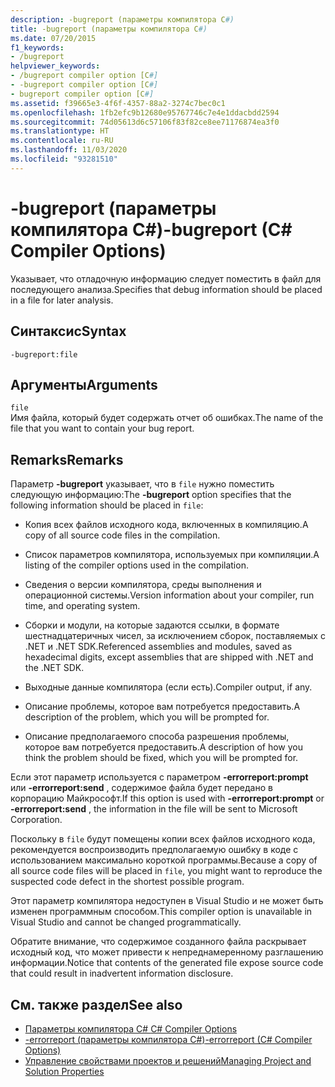 ```yaml
---
description: -bugreport (параметры компилятора C#)
title: -bugreport (параметры компилятора C#)
ms.date: 07/20/2015
f1_keywords:
- /bugreport
helpviewer_keywords:
- /bugreport compiler option [C#]
- -bugreport compiler option [C#]
- bugreport compiler option [C#]
ms.assetid: f39665e3-4f6f-4357-88a2-3274c7bec0c1
ms.openlocfilehash: 1fb2efc9b12680e95767746c7e4e1ddacbdd2594
ms.sourcegitcommit: 74d05613d6c57106f83f82ce8ee71176874ea3f0
ms.translationtype: HT
ms.contentlocale: ru-RU
ms.lasthandoff: 11/03/2020
ms.locfileid: "93281510"
---
```

# <a name="-bugreport-c-compiler-options"></a><span data-ttu-id="e8340-103">-bugreport (параметры компилятора C#)</span><span class="sxs-lookup"><span data-stu-id="e8340-103">-bugreport (C# Compiler Options)</span></span>

<span data-ttu-id="e8340-104">Указывает, что отладочную информацию следует поместить в файл для последующего анализа.</span><span class="sxs-lookup"><span data-stu-id="e8340-104">Specifies that debug information should be placed in a file for later analysis.</span></span>  
  
## <a name="syntax"></a><span data-ttu-id="e8340-105">Синтаксис</span><span class="sxs-lookup"><span data-stu-id="e8340-105">Syntax</span></span>  
  
```console  
-bugreport:file  
```  
  
## <a name="arguments"></a><span data-ttu-id="e8340-106">Аргументы</span><span class="sxs-lookup"><span data-stu-id="e8340-106">Arguments</span></span>  

 `file`  
 <span data-ttu-id="e8340-107">Имя файла, который будет содержать отчет об ошибках.</span><span class="sxs-lookup"><span data-stu-id="e8340-107">The name of the file that you want to contain your bug report.</span></span>  
  
## <a name="remarks"></a><span data-ttu-id="e8340-108">Remarks</span><span class="sxs-lookup"><span data-stu-id="e8340-108">Remarks</span></span>  

 <span data-ttu-id="e8340-109">Параметр **-bugreport** указывает, что в `file` нужно поместить следующую информацию:</span><span class="sxs-lookup"><span data-stu-id="e8340-109">The **-bugreport** option specifies that the following information should be placed in `file`:</span></span>  
  
- <span data-ttu-id="e8340-110">Копия всех файлов исходного кода, включенных в компиляцию.</span><span class="sxs-lookup"><span data-stu-id="e8340-110">A copy of all source code files in the compilation.</span></span>  
  
- <span data-ttu-id="e8340-111">Список параметров компилятора, используемых при компиляции.</span><span class="sxs-lookup"><span data-stu-id="e8340-111">A listing of the compiler options used in the compilation.</span></span>  
  
- <span data-ttu-id="e8340-112">Сведения о версии компилятора, среды выполнения и операционной системы.</span><span class="sxs-lookup"><span data-stu-id="e8340-112">Version information about your compiler, run time, and operating system.</span></span>  
  
- <span data-ttu-id="e8340-113">Сборки и модули, на которые задаются ссылки, в формате шестнадцатеричных чисел, за исключением сборок, поставляемых с .NET и .NET SDK.</span><span class="sxs-lookup"><span data-stu-id="e8340-113">Referenced assemblies and modules, saved as hexadecimal digits, except assemblies that are shipped with .NET and the .NET SDK.</span></span>  
  
- <span data-ttu-id="e8340-114">Выходные данные компилятора (если есть).</span><span class="sxs-lookup"><span data-stu-id="e8340-114">Compiler output, if any.</span></span>  
  
- <span data-ttu-id="e8340-115">Описание проблемы, которое вам потребуется предоставить.</span><span class="sxs-lookup"><span data-stu-id="e8340-115">A description of the problem, which you will be prompted for.</span></span>  
  
- <span data-ttu-id="e8340-116">Описание предполагаемого способа разрешения проблемы, которое вам потребуется предоставить.</span><span class="sxs-lookup"><span data-stu-id="e8340-116">A description of how you think the problem should be fixed, which you will be prompted for.</span></span>  
  
 <span data-ttu-id="e8340-117">Если этот параметр используется с параметром **-errorreport:prompt** или **-errorreport:send** , содержимое файла будет передано в корпорацию Майкрософт.</span><span class="sxs-lookup"><span data-stu-id="e8340-117">If this option is used with **-errorreport:prompt** or **-errorreport:send** , the information in the file will be sent to Microsoft Corporation.</span></span>  
  
 <span data-ttu-id="e8340-118">Поскольку в `file` будут помещены копии всех файлов исходного кода, рекомендуется воспроизводить предполагаемую ошибку в коде с использованием максимально короткой программы.</span><span class="sxs-lookup"><span data-stu-id="e8340-118">Because a copy of all source code files will be placed in `file`, you might want to reproduce the suspected code defect in the shortest possible program.</span></span>  
  
 <span data-ttu-id="e8340-119">Этот параметр компилятора недоступен в Visual Studio и не может быть изменен программным способом.</span><span class="sxs-lookup"><span data-stu-id="e8340-119">This compiler option is unavailable in Visual Studio and cannot be changed programmatically.</span></span>  
  
 <span data-ttu-id="e8340-120">Обратите внимание, что содержимое созданного файла раскрывает исходный код, что может привести к непреднамеренному разглашению информации.</span><span class="sxs-lookup"><span data-stu-id="e8340-120">Notice that contents of the generated file expose source code that could result in inadvertent information disclosure.</span></span>  
  
## <a name="see-also"></a><span data-ttu-id="e8340-121">См. также раздел</span><span class="sxs-lookup"><span data-stu-id="e8340-121">See also</span></span>

- [<span data-ttu-id="e8340-122">Параметры компилятора C# </span><span class="sxs-lookup"><span data-stu-id="e8340-122">C# Compiler Options</span></span>](./index.md)
- [<span data-ttu-id="e8340-123">-errorreport (параметры компилятора C#)</span><span class="sxs-lookup"><span data-stu-id="e8340-123">-errorreport (C# Compiler Options)</span></span>](./errorreport-compiler-option.md)
- [<span data-ttu-id="e8340-124">Управление свойствами проектов и решений</span><span class="sxs-lookup"><span data-stu-id="e8340-124">Managing Project and Solution Properties</span></span>](/visualstudio/ide/managing-project-and-solution-properties)
